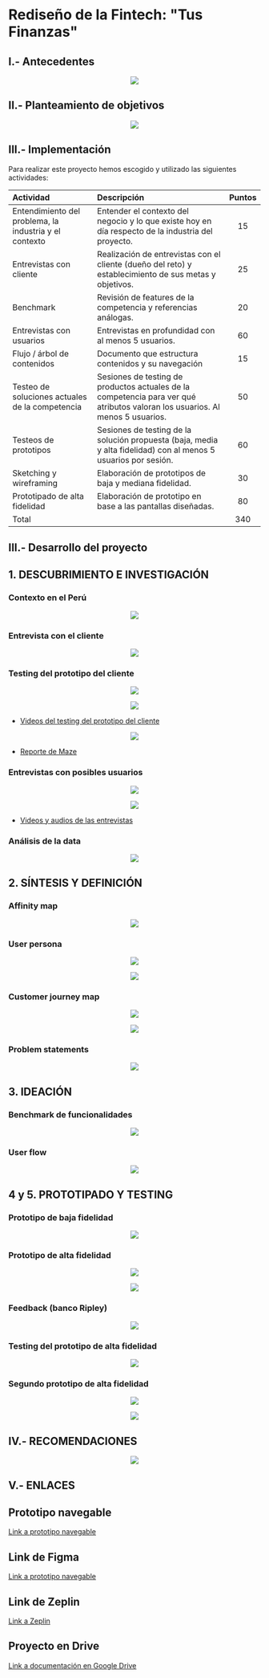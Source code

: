 #  Rediseño de la Fintech: "Tus Finanzas"


## I.- Antecedentes


<p  align="center">

<img  src="images/primera.png" >

</p>

## II.- Planteamiento de objetivos

<p  align="center">

<img  src="images/2.png">

</p>


## III.- Implementación

Para realizar este proyecto hemos escogido y utilizado las siguientes actividades:


|Actividad|Descripción|Puntos|
|:----|:---|:---:|
|Entendimiento del problema, la industria y el contexto|Entender el contexto del negocio y lo que existe hoy en día respecto de la industria del proyecto.| 15 |
|Entrevistas con cliente| Realización de entrevistas con el cliente (dueño del reto) y establecimiento de sus metas y objetivos. | 25 |
|Benchmark| Revisión de features de la competencia y referencias análogas. | 20 |
|Entrevistas con usuarios| Entrevistas en profundidad con al menos 5 usuarios. | 60 | 
|Flujo / árbol de contenidos| Documento que estructura contenidos y su navegación | 15 |
|Testeo de soluciones actuales de la competencia|Sesiones de testing de productos actuales de la competencia para ver qué atributos valoran los usuarios. Al menos 5 usuarios. | 50 |
|Testeos de prototipos| Sesiones de testing de la solución propuesta (baja, media y alta fidelidad) con al menos 5 usuarios por sesión. | 60 |
|Sketching y wireframing| Elaboración de prototipos de baja y mediana fidelidad. | 30 |
|Prototipado de alta fidelidad| Elaboración de prototipo en base a las pantallas diseñadas. | 80 |
|Total|  | 340 |

## III.- Desarrollo del proyecto

## 1. DESCUBRIMIENTO E INVESTIGACIÓN

### Contexto en el Perú
<p  align="center">

<img  src="images/3.png" >

</p>

### Entrevista con el cliente
<p  align="center">

<img  src="images/4.png">

</p>

### Testing del prototipo del cliente

<p  align="center">

<img  src="images/5.png" >

</p>

<p  align="center">

<img  src="images/6.png" >

</p>

- [Videos del testing del prototipo del cliente](https://drive.google.com/drive/folders/1ifuyjWy3eJju9gqBIsDcExofHeUu-pyX)

<p  align="center">

<img  src="images/7.png"  >

</p>

- [Reporte de Maze](https://maze.design/r/7bnqac4vjw74m6h6)

### Entrevistas con posibles usuarios
<p  align="center">

<img  src="images/8.jpg" >

</p>

<p  align="center">

<img  src="images/9.jpg" >

</p>

- [Videos y audios de las entrevistas](https://drive.google.com/drive/folders/1WW0W1aluir30s_trWUUykadW5I5RURiQ)

### Análisis de la data
<p  align="center">

<img  src="images/10.png" >

</p>



## 2. SÍNTESIS Y DEFINICIÓN
### Affinity map
<p  align="center">

<img  src="images/11.jpg" >

</p>

### User persona

<p  align="center">

<img  src="images/12.png" >

</p>

<p  align="center">

<img  src="images/13.jpg" >

</p>

### Customer journey map


<p  align="center">

<img  src="images/14.png" >

</p>

<p  align="center">

<img  src="images/15.png" >

</p>

### Problem statements
<p  align="center">

<img  src="images/16.png" >

</p>


## 3. IDEACIÓN

### Benchmark de funcionalidades
<p  align="center">

<img  src="images/17.png"  >

</p>

### User flow
<p  align="center">

<img  src="images/userflow.jpg" >

</p>

## 4 y 5. PROTOTIPADO Y TESTING

###  Prototipo de baja fidelidad
<p  align="center">

<img  src="images/18.png"  >

</p>

###  Prototipo de alta fidelidad
<p  align="center">

<img  src="images/19.png"  >

</p>

<p  align="center">

<img  src="images/20.png" >

</p>

###  Feedback (banco Ripley)
<p  align="center">

<img  src="images/21.png" >

</p>

###  Testing del prototipo de alta fidelidad
<p  align="center">

<img  src="images/22.png" >

</p>

###  Segundo prototipo de alta fidelidad
<p  align="center">

<img  src="images/23.png" >

</p>
<p  align="center">

<img  src="images/24.png" >

</p>


## IV.- RECOMENDACIONES
<p  align="center">

<img  src="images/25.png" >

</p>

## V.- ENLACES

## Prototipo navegable
[Link a prototipo navegable](https://projects.invisionapp.com/share/RFSJ23O683C#/screens/368942054)

## Link de Figma
[Link a prototipo navegable](https://www.figma.com/file/IRiu59RvKAVfuwHIkfyEKM/App-financiera?node-id=2610%3A0)

## Link de Zeplin
[Link a Zeplin](https://zpl.io/bz6RnBl)

## Proyecto en Drive
[Link a documentación en Google Drive](https://drive.google.com/drive/folders/1-dxbjFv4YzBd6SrMB8hsboVAw0xcpNlc)

